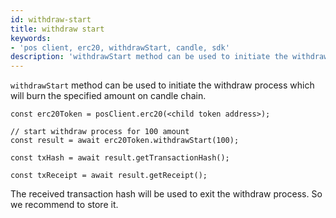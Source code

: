 ```yaml
---
id: withdraw-start
title: withdraw start
keywords: 
- 'pos client, erc20, withdrawStart, candle, sdk'
description: 'withdrawStart method can be used to initiate the withdraw process which will burn the specified amount on candle chain.'
---
```


`withdrawStart` method can be used to initiate the withdraw process which will burn the specified amount on candle chain.

```
const erc20Token = posClient.erc20(<child token address>);

// start withdraw process for 100 amount
const result = await erc20Token.withdrawStart(100);

const txHash = await result.getTransactionHash();

const txReceipt = await result.getReceipt();

```

The received transaction hash will be used to exit the withdraw process. So we recommend to store it.

